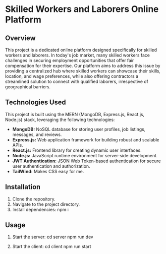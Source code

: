 # Skilled Workers and Laborers Online Platform

## Overview
This project is a dedicated online platform designed specifically for skilled workers and laborers. In today's job market, many skilled workers face challenges in securing employment opportunities that offer fair compensation for their expertise. Our platform aims to address this issue by providing a centralized hub where skilled workers can showcase their skills, location, and wage preferences, while also offering contractors a streamlined solution to connect with qualified laborers, irrespective of geographical barriers.


## Technologies Used
This project is built using the MERN (MongoDB, Express.js, React.js, Node.js) stack, leveraging the following technologies:
- **MongoDB:** NoSQL database for storing user profiles, job listings, messages, and reviews.
- **Express.js:** Web application framework for building robust and scalable APIs.
- **React.js:** Frontend library for creating dynamic user interfaces.
- **Node.js:** JavaScript runtime environment for server-side development.
- **JWT Authentication:** JSON Web Token-based authentication for secure user authentication and authorization.
- **TailWind:** Makes CSS easy for me.

## Installation
1. Clone the repository.
2. Navigate to the project directory.
3. Install dependencies: npm i

## Usage
1. Start the server:
cd server
npm run dev

2. Start the client:
cd client
npm run start
